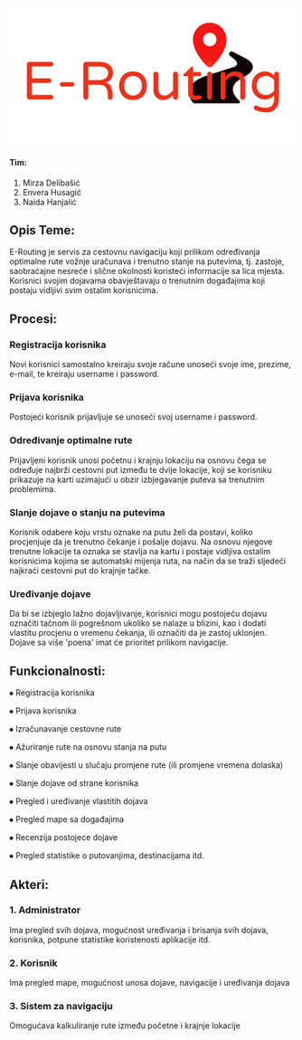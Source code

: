 # ![Logo](Logo.png)
#### Tim:
1. Mirza Delibašić
2. Envera Husagić
3. Naida Hanjalić

## Opis Teme:
E-Routing je servis za cestovnu navigaciju koji prilikom određivanja optimalne rute vožnje uračunava i trenutno stanje na putevima, tj. zastoje, saobraćajne nesreće i slične okolnosti koristeći informacije sa lica mjesta. Korisnici svojim dojavama obavještavaju o trenutnim događajima koji postaju vidljivi svim ostalim korisnicima.

## Procesi:  

### Registracija korisnika
Novi korisnici samostalno kreiraju svoje račune unoseći svoje ime, prezime, e-mail, te kreiraju username i password.

### Prijava korisnika
Postojeći korisnik prijavljuje se unoseći svoj username i password.

### Određivanje optimalne rute
Prijavljeni korisnik unosi početnu i krajnju lokaciju na osnovu čega se određuje najbrži cestovni put između te dvije lokacije, koji se korisniku prikazuje na karti uzimajući u obzir izbjegavanje puteva sa trenutnim problemima. 

### Slanje dojave o stanju na putevima
Korisnik odabere koju vrstu oznake na putu želi da postavi, koliko procjenjuje da je trenutno čekanje i pošalje dojavu. Na osnovu njegove trenutne lokacije ta oznaka se stavlja na kartu i postaje vidljiva ostalim korisnicima kojima se automatski mijenja ruta, na način da se traži sljedeći najkraći cestovni put do krajnje tačke. 

### Uređivanje dojave
Da bi se izbjeglo lažno dojavljivanje, korisnici mogu postojeću dojavu označiti tačnom ili pogrešnom ukoliko se nalaze u blizini, kao i dodati vlastitu procjenu o vremenu čekanja, ili označiti da je zastoj uklonjen. Dojave sa više 'poena' imat će prioritet prilikom navigacije.

## Funkcionalnosti:
⦁	Registracija korisnika

⦁	Prijava korisnika

⦁	Izračunavanje cestovne rute

⦁	Ažuriranje rute na osnovu stanja na putu

⦁	Slanje obavijesti u slučaju promjene rute (ili promjene vremena dolaska)

⦁	Slanje dojave od strane korisnika

⦁	Pregled i uređivanje vlastitih dojava

⦁	Pregled mape sa događajima

⦁	Recenzija postojece dojave

⦁	Pregled statistike o putovanjima, destinacijama itd.

## Akteri:
### 1. Administrator 
Ima pregled svih dojava, mogućnost uređivanja i brisanja svih dojava, korisnika, potpune statistike koristenosti aplikacije itd.
### 2. Korisnik
Ima pregled mape, mogućnost unosa dojave, navigacije i uređivanja dojava
### 3. Sistem za navigaciju
Omogućava kalkuliranje rute između početne i krajnje lokacije
